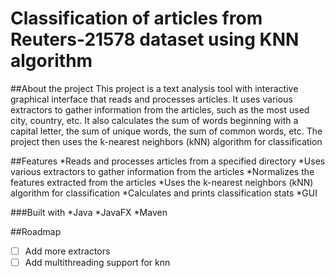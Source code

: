 # Classification of articles from Reuters-21578 dataset using KNN algorithm

##About the project
This project is a text analysis tool with interactive graphical interface that reads and processes articles. It uses various extractors to gather information from the articles, such as the most used city, country, etc. It also calculates the sum of words beginning with a capital letter, the sum of unique words, the sum of common words, etc. The project then uses the k-nearest neighbors (kNN) algorithm for classification 

##Features
*Reads and processes articles from a specified directory
*Uses various extractors to gather information from the articles
*Normalizes the features extracted from the articles
*Uses the k-nearest neighbors (kNN) algorithm for classification
*Calculates and prints classification stats
*GUI

###Built with
*Java
*JavaFX
*Maven

##Roadmap
- [ ] Add more extractors
- [ ] Add multithreading support for knn
